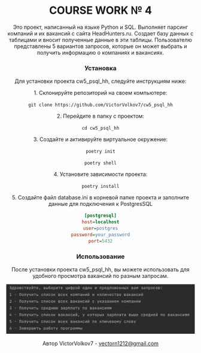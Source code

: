 <div style="text-align: center;">

# **COURSE WORK № 4** 
Это проект, написанный на языке Python и SQL. Выполняет парсинг компаний и их вакансий с сайта HeadHunters.ru. 
Создает базу данных с таблицами и вносит полученные данные в эти таблицы. Пользователю представлены 5 вариантов 
запросов, которые он может выбрать и получить информацию о компаниях и вакансиях.

### **Установка**
Для установки проекта cw5_psql_hh, следуйте инструкциям ниже:

<p>1. Склонируйте репозиторий на своем компьютере:</p>

`git clone https://github.com/VictorVolkov7/cw5_psql_hh`

 <p>2. Перейдите в папку с проектом:</p>

`cd cw5_psql_hh`

<p>3. Создайте и активируйте виртуальное окружение:</p>

`poetry init`

`poetry shell`

<p>4. Установите зависимости проекта:</p>

`poetry install`

<p>5. Создайте файл database.ini в корневой папке проекта и заполните данные для подключения к PostgresSQL</p>

```ini
[postgresql]
host=localhost
user=postgres
password=your_password
port=5432
```

### **Использование**
После установки проекта cw5_psql_hh, вы можете использовать для удобного просмотра вакансий по разным запросам.

![img.png](img.png)



Автор
VictorVolkov7 - vectorn1212@gmail.com

</div>